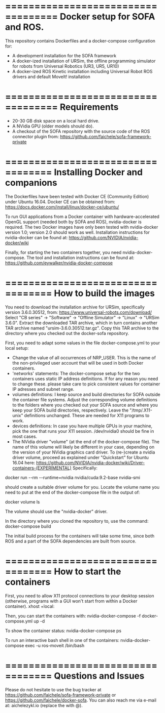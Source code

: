 ===================================
Docker setup for SOFA and ROS.
===================================

This repository contains Dockerfiles and a docker-compose configuration for:
- A development installation for the SOFA framework
- A docker-ized installation of URSim, the offline programming simulator for robots from Universal Robotics (UR3, UR5, UR10)
- A docker-ized ROS Kinetic installation including Universal Robot ROS drivers and default MoveIt! installation

===================================
Requirements
===================================
- 20-30 GB disk space on a local hard drive.
- A NVidia GPU (older models should do).
- A checkout of the SOFA repository with the source code of the ROS connector plugin from: https://github.com/faichele/sofa-framework-private


==================================
Installing Docker and companions
==================================
The Dockerfiles have been tested with Docker CE (Community Edition) under Ubuntu 16.04.
Docker CE can be obtained from: https://docs.docker.com/install/linux/docker-ce/ubuntu/

To run GUI applications from a Docker container with hardware-accelerated OpenGL support (needed both by SOFA and ROS), nvidia-docker is required.
The two Docker images have only been tested with nvidia-docker version 1.0; version 2.0 should work as well.
Installation instructions for nvidia-docker can be found at: https://github.com/NVIDIA/nvidia-docker/wiki

Finally, for starting the two containers together, you need nvidia-docker-compose.
The tool and installation instructions can be found at: https://github.com/eywalker/nvidia-docker-compose

==================================
How to build the images
==================================

You need to download the installation archive for URSim, specifically version 3.6.0.30512, from:
https://www.universal-robots.com/download/
Select "CB series" -> "Software" -> "Offline Simulator" -> "Linux" -> "URSim 3.6.0".
Extract the downloaded TAR archive, which in turn contains another TAR archive named "ursim-3.6.0.30512.tar.gz". Copy this TAR archive to the directory where you checked out the docker-sofa repository.

First, you need to adapt some values in the file docker-compose.yml to your local setup:
- Change the value of all occurrences of NRP_USER. This is the name of the non-privileged user account that will be used in both Docker containers.
- 'networks' statements: The docker-compose setup for the two containers uses static IP address definitions. If for any reason you need to change these. please take care to pick consistent values for container IP adresses and subnet range.
- volumes definitions: I keep source and build directories for SOFA outside the container file systems. Adjust the corresponding volume definitions to the folders where you checked out your SOFA source and where you keep your SOFA build directories, respectively. Leave the "/tmp/.X11-unix" definitions unchanged. These are needed for X11 programs to work.
- devices definitions: In case you have multiple GPUs in your machine, pick the one that runs your X11 session. /dev/nvidia0 should be fine in most cases.
- The NVidia driver "volume" (at the end of the docker-compose file). The name of this volume will likely be different in your case, depending on the version of your NVidia graphics card driver.
To (re-)create a nvidia driver volume, proceed as explained under "Quickstart" for Ubuntu 16.04 here: https://github.com/NVIDIA/nvidia-docker/wiki/Driver-containers-(EXPERIMENTAL)
Specifically:

docker run --rm --runtime=nvidia nvidia/cuda:9.2-base nvidia-smi

should create a suitable driver volume for you.
Locate the volume name you need to put at the end of the docker-compose file in the output of:

docker volume ls

The volume should use the "nvidia-docker" driver.

In the directory where you cloned the repository to, use the command:
docker-compose build

The initial build process for the containers will take some time, since both ROS and a part of the SOFA dependencies are built from source.

==================================
How to start the containers
==================================

First, you need to allow X11 protocol connections to your desktop session (otherwise, programs with a GUI won't start from within a Docker container). 
xhost +local:

Then, you can start the containers with:
nvidia-docker-compose -f docker-compose.yml up -d

To show the container status:
nvidia-docker-compose ps

To run an interactive bash shell in one of the containers:
nvidia-docker-compose exec -u <user name> ros-moveit /bin/bash

==================================
Questions and Issues
==================================
Please do not hesitate to use the bug tracker at https://github.com/faichele/sofa-framework-private or https://github.com/faichele/docker-sofa.
You can also reach me via e-mail at: aichele<at>zykl.io (replace the <at> with @).
